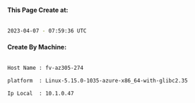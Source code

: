
   
#### This Page Create at:

```bash

2023-04-07 - 07:59:36 UTC

```

#### Create By Machine:

```bash

Host Name : fv-az305-274

platform  : Linux-5.15.0-1035-azure-x86_64-with-glibc2.35

Ip Local  : 10.1.0.47

```


